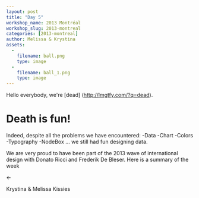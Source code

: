 ```yaml
---
layout: post
title: "Day 5"
workshop_name: 2013 Montréal
workshop_slug: 2013-montreal
categories: [2013-montreal]
author: Melissa & Krystina 
assets:
  -
    filename: ball.png
    type: image
  -
    filename: ball_1.png
    type: image
---
```

Hello everybody, we're [dead] (http://lmgtfy.com/?q=dead).

# Death is fun!

Indeed, despite all the problems we have encountered:
-Data
-Chart
-Colors
-Typography
-NodeBox ... we still had fun designing data.


We are very proud to have been part of the 2013 wave of international design with Donato Ricci and Frederik De Bleser. Here is a summary of the week

 <-

Krystina & Melissa
Kissies
